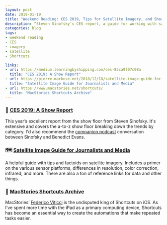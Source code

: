 ```yaml
---
layout: post
date: 2019-01-19
title: "Weekend Reading: CES 2019, Tips for Satellite Imagery, and Shortcuts Archive"
description: “Steven Sinofsky’s CES report, a guide for working with satellite data, and the MacStories Shortcuts archive.”
categories: blog
tags:
- weekend reading
- CES
- imagery
- satellite
- Shortcuts

links:
- url: https://medium.learningbyshipping.com/ces-85ca9f07c08a
  title: "CES 2019: A Show Report"
- url: https://pierre-markuse.net/2018/12/18/satellite-image-guide-for-journalists-and-media/
  title: "Satellite Image Guide for Journalists and Media"
- url: https://www.macstories.net/shortcuts/
  title: "MacStories Shortcuts Archive"
---
```


### 📱 [CES 2019: A Show Report](https://medium.learningbyshipping.com/ces-85ca9f07c08a "CES 2019 Show Report")

This year’s excellent report from the show floor from Steven Sinofsky. It's extensive and covers the a-to-z show floor breaking down the trends by category. I'd also recommend the [companion podcast](https://a16z.com/2019/01/16/consumer-electronics-trends-ces-2019/ "a16z podcast on CES") conversation between Sinofsky and Benedict Evans.

### 🗺 [Satellite Image Guide for Journalists and Media](https://pierre-markuse.net/2018/12/18/satellite-image-guide-for-journalists-and-media/ "Satellite Image Guide for Journalists and Media")

A helpful guide with tips and factoids on satellite imagery. Includes a primer on the various sensor platforms, differences in resolution, color correction, infrared, and more. There are also a ton of reference links for data and other things.

### 📌 [MacStories Shortcuts Archive](https://www.macstories.net/shortcuts/ "MacStories Shortcuts Archive")

MacStories’ [Federico Viticci](https://twitter.com/viticci) is the undisputed king of Shortcuts on iOS. As I’ve spent more time with the iPad as a primary computing device, Shortcuts has become an essential way to create the automations that make repeated tasks easier.
